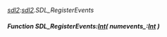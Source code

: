 _[sdl2](../../modules/sdl2/sdl2-module.md):[sdl2](../../modules/sdl2/sdl2-module.md).SDL\_RegisterEvents_
##### Function SDL\_RegisterEvents:[Int](../../modules/wonkey/wonkey-types-int.md)( numevents_:[Int](../../modules/wonkey/wonkey-types-int.md) )

